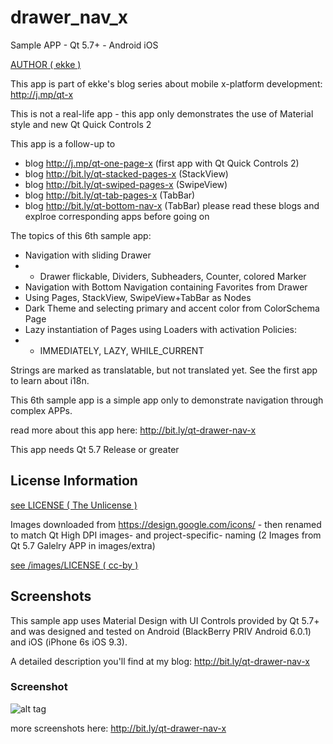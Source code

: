 # drawer_nav_x
Sample APP - Qt 5.7+ - Android iOS

[AUTHOR ( ekke )](AUTHOR.md)

This app is part of ekke's blog series about mobile x-platform development:
http://j.mp/qt-x

This is not a real-life app - this app only demonstrates the use of Material style and new Qt Quick Controls 2

This app is a follow-up to
* blog http://j.mp/qt-one-page-x (first app with Qt Quick Controls 2)
* blog http://bit.ly/qt-stacked-pages-x (StackView)
* blog http://bit.ly/qt-swiped-pages-x (SwipeView)
* blog http://bit.ly/qt-tab-pages-x (TabBar)
* blog http://bit.ly/qt-bottom-nav-x (TabBar)
please read these blogs and explroe corresponding apps before going on

The topics of this 6th sample app:

* Navigation with sliding Drawer
* - Drawer flickable, Dividers, Subheaders, Counter, colored Marker
* Navigation with Bottom Navigation containing Favorites from Drawer
* Using Pages, StackView, SwipeView+TabBar as Nodes
* Dark Theme and selecting primary and accent color from ColorSchema Page
* Lazy instantiation of Pages using Loaders with activation Policies:
* - IMMEDIATELY, LAZY, WHILE_CURRENT

Strings are marked as translatable, but not translated yet. See the first app to learn about i18n.

This 6th sample app is a simple app only to demonstrate navigation through complex APPs.
 
read more about this app here:
http://bit.ly/qt-drawer-nav-x

This app needs Qt 5.7 Release or greater

## License Information
[see LICENSE ( The Unlicense )](LICENSE)

Images downloaded from https://design.google.com/icons/ - then renamed to match Qt High DPI images- and project-specific- naming
(2 Images from Qt 5.7 Galelry APP in images/extra)

[see /images/LICENSE ( cc-by )](images/LICENSE)

## Screenshots
This sample app uses Material Design with UI Controls provided by Qt 5.7+ and was designed and tested on Android (BlackBerry PRIV Android 6.0.1) and iOS (iPhone 6s iOS 9.3).

A detailed description you'll find at my blog: http://bit.ly/qt-drawer-nav-x

### Screenshot
![alt tag](https://appbus.files.wordpress.com/2016/06/drawer.png  "Screenshot Android Portrait")

more screenshots here:
http://bit.ly/qt-drawer-nav-x
